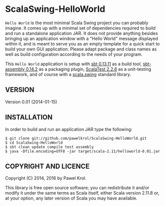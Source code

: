 ScalaSwing-HelloWorld
=====================

`Hello World` is the most minimal Scala Swing project you can probably imagine. It comes up with a minimal set of dependencies required to build and run a standalone application JAR. It does not provide anything besides bringing up an application window with a "Hello World" message displayed within it, and is meant to serve you as an empty template for a quick start to build your own GUI application. Please adapt package and class names as well as build configuration according to the needs of your program.

This `Hello World` application is setup with [sbt 0.13.11](http://www.scala-sbt.org/) as a build tool, [sbt-assembly 0.14.2](https://github.com/sbt/sbt-assembly) as a packaging plugin, [ScalaTest 2.2.6](http://www.scalatest.org/) as a unit-testing framework, and of course with a [scala.swing](http://www.scala-lang.org/api/current/index.html#scala.swing.package) standard library.

VERSION
-------

Version 0.01 (2014-01-15)

INSTALLATION
------------

In order to build and run an application JAR type the following:

    $ git clone git://github.com/pawelkrol/ScalaSwing-HelloWorld.git
    $ cd ScalaSwing-HelloWorld
    $ sbt clean update compile test assembly
    $ java -Dfile.encoding=UTF8 -jar target/scala-2.11/helloworld-0.01.jar

COPYRIGHT AND LICENCE
---------------------

Copyright (C) 2014, 2016 by Pawel Krol.

This library is free open source software; you can redistribute it and/or modify it under the same terms as Scala itself, either Scala version 2.11.8 or, at your option, any later version of Scala you may have available.
